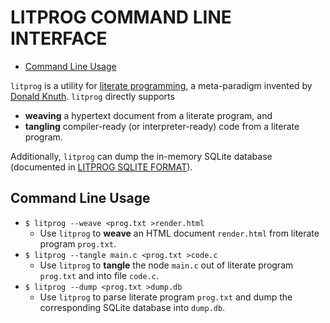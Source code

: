 # LITPROG COMMAND LINE INTERFACE

- [Command Line Usage](#command-line-usage)

`litprog` is a utility for [literate
programming](https://www-cs-faculty.stanford.edu/~knuth/lp.html), a
meta-paradigm invented by [Donald
Knuth](https://www-cs-faculty.stanford.edu/~knuth/).
`litprog` directly supports

  - **weaving** a hypertext document from a literate program, and
  - **tangling** compiler-ready (or interpreter-ready) code from a
    literate program.

Additionally, `litprog` can dump the in-memory SQLite database
(documented in [LITPROG SQLITE FORMAT](sqlite_format.md)).

## Command Line Usage

  - `$ litprog --weave <prog.txt >render.html`
      - Use `litprog` to **weave** an HTML document `render.html` from
        literate program `prog.txt`.
  - `$ litprog --tangle main.c <prog.txt >code.c`
      - Use `litprog` to **tangle** the node `main.c` out of literate
        program `prog.txt` and into file `code.c`.
  - `$ litprog --dump <prog.txt >dump.db`
      - Use `litprog` to parse literate program `prog.txt` and dump the
        corresponding SQLite database into `dump.db`.
